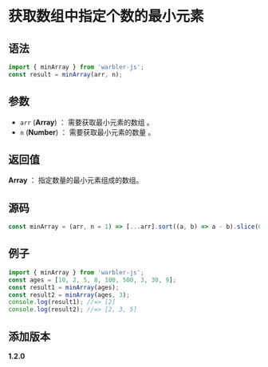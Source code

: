 # 获取数组中指定个数的最小元素

## 语法

```js
import { minArray } from 'warbler-js';
const result = minArray(arr, n);
```

## 参数

- `arr` (**Array**) ： 需要获取最小元素的数组 。
- `n` (**Number**) ： 需要获取最小元素的数量 。

## 返回值

**Array** ： 指定数量的最小元素组成的数组。

## 源码

```js
const minArray = (arr, n = 1) => [...arr].sort((a, b) => a - b).slice(0, n);
```

## 例子

```js
import { minArray } from 'warbler-js';
const ages = [10, 2, 5, 8, 100, 500, 3, 30, 9];
const result1 = minArray(ages);
const result2 = minArray(ages, 3);
console.log(result1); //=> [2]
console.log(result2); //=> [2, 3, 5]
```

## 添加版本

**1.2.0**
